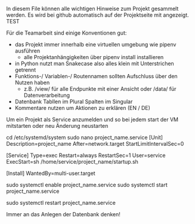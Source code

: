 In diesem File können alle wichtigen Hinweise zum Projekt gesammelt werden.
Es wird bei github automatisch auf der Projektseite mit angezeigt.
TEST



Für die Teamarbeit sind einige Konventionen gut:
- das Projekt immer innerhalb eine virtuellen umgebung wie pipenv ausführen
    - alle Projektanhängigkeiten über pipenv install installieren
- in Python nutzt man Snakecase also alles klein mit Unterstrichen getrennt
- Funktions-/ Variablen-/ Routennamen sollten Aufschluss über den Nutzen haben
    - z.B. /view/ für alle Endpunkte mit einer Ansicht
    oder /data/ für Datenverarbeitung
- Datenbank Tabllen im Plural Spalten im Singular
- Kommentare nutzen um Aktionen zu erklären (EN / DE)

Um ein Projekt als Service anzumelden und so bei jedem start der VM mitstarten oder neu Änderung neustarten
   
  
  
cd /etc/systemd/system
sudo nano project_name.service
[Unit]
Description=project_name
After=network.target
StartLimitIntervalSec=0

[Service]
Type=exec
Restart=always
RestartSec=1
User=service
ExecStart=sh /home/service/project_name/startup.sh

[Install]
WantedBy=multi-user.target

sudo systemctl enable project_name.service
sudo systemctl start project_name.service

sudo systemctl restart project_name.service

Immer an das Anlegen der Datenbank denken!
